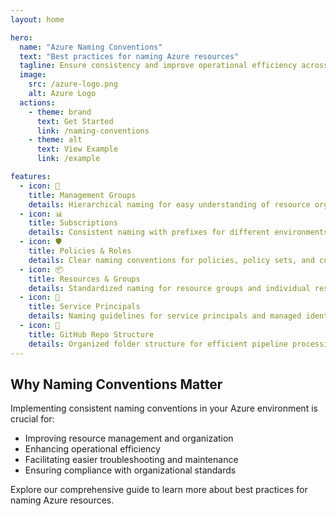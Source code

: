```yaml
---
layout: home

hero:
  name: "Azure Naming Conventions"
  text: "Best practices for naming Azure resources"
  tagline: Ensure consistency and improve operational efficiency across your Azure environment
  image:
    src: /azure-logo.png
    alt: Azure Logo
  actions:
    - theme: brand
      text: Get Started
      link: /naming-conventions
    - theme: alt
      text: View Example
      link: /example

features:
  - icon: 🏢
    title: Management Groups
    details: Hierarchical naming for easy understanding of resource organization
  - icon: 📊
    title: Subscriptions
    details: Consistent naming with prefixes for different environments
  - icon: 🛡️
    title: Policies & Roles
    details: Clear naming conventions for policies, policy sets, and custom roles
  - icon: 📦
    title: Resources & Groups
    details: Standardized naming for resource groups and individual resources
  - icon: 🔑
    title: Service Principals
    details: Naming guidelines for service principals and managed identities
  - icon: 📁
    title: GitHub Repo Structure
    details: Organized folder structure for efficient pipeline processing
---
```


## Why Naming Conventions Matter

Implementing consistent naming conventions in your Azure environment is crucial for:

- Improving resource management and organization
- Enhancing operational efficiency
- Facilitating easier troubleshooting and maintenance
- Ensuring compliance with organizational standards

Explore our comprehensive guide to learn more about best practices for naming Azure resources.